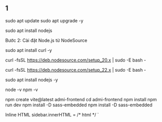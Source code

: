 ## 1
sudo apt update
sudo apt upgrade -y

sudo apt install nodejs

Bước 2: Cài đặt Node.js từ NodeSource

sudo apt install curl -y

curl -fsSL https://deb.nodesource.com/setup_20.x | sudo -E bash -

curl -fsSL https://deb.nodesource.com/setup_22.x | sudo -E bash -

sudo apt install nodejs -y

node -v
npm -v

npm create vite@latest admi-frontend
cd admi-frontend 
npm install
npm run dev
npm install -D sass-embedded
npm install -D sass-embedded


Inline HTML
sidebar.innerHTML = /* html */ `


